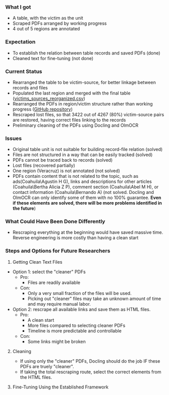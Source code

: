 ### What I got
- A table, with the victim as the unit
- Scraped PDFs arranged by working progress
- 4 out of 5 regions are annotated

### Expectation
- To establish the relation between table records and saved PDFs (done)
- Cleaned text for fine-tuning (not done)

### Current Status
- Rearranged the table to be victim-source, for better linkage between records and files
- Populated the last region and merged with the final table ([victims_sources_reorganized.csv](victims_sources_reorganized.csv)) 
- Rearranged the PDFs in region/victim structure rather than working progress ([GitHub repository](https://github.com/xingyuanzhao-project/UMN-ODIM-Data-Cleaning))
- Rescraped lost files, so that 3422 out of 4267 (80%) victim-source pairs are restored, having correct files linking to the records 
- Preliminary cleaning of the PDFs using Docling and OlmOCR


### Issues
- Original table unit is not suitable for building record-file relation (solved)
- Files are not structured in a way that can be easily tracked (solved)
- PDFs cannot be traced back to records (solved)
- Lost files (recovered partially)
- One region (Veracruz) is not annotated (not solved)
- PDFs contain content that is not related to the topic, such as ads(Coahuila\Agustin H G), links and descriptions for other articles (Coahuila\Bertha Alicia Z P), comment section (Coahuila\Abel M H), or contact information (Coahuila\Bernando A) (not solved. Docling and OlmOCR can only identify some of them with no 100% guarantee. **Even if these elements are solved, there will be more problems identified in the future**)

### What Could Have Been Done Differently
- Rescraping everything at the beginning would have saved massive time. Reverse engineering is more costly than having a clean start

### Steps and Options for Future Researchers

1. Getting Clean Text Files
- Option 1: select the "cleaner" PDFs
    - Pro: 
        - Files are readily available
    - Con: 
        - Only a very small fraction of the files will be used. 
        - Picking out "cleaner" files may take an unknown amount of time and may require manual labor.
- Option 2: rescrape all available links and save them as HTML files.
    - Pro: 
        - A clean start
        - More files compared to selecting cleaner PDFs
        - Timeline is more predictable and controllable
    - Con: 
        - Some links might be broken

2. Cleaning 
   - If using only the "cleaner" PDFs, Docling should do the job IF these PDFs are truely "cleaner". 
   - If taking the total rescraping route, select the correct elements from the HTML files.

3. Fine-Tuning Using the Established Framework



